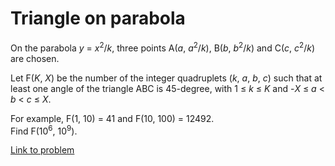 # Triangle on parabola

<p>
On the parabola <var>y</var> = <var>x</var><sup>2</sup>/<var>k</var>, three points A(<var>a</var>, <var>a</var><sup>2</sup>/<var>k</var>), B(<var>b</var>, <var>b</var><sup>2</sup>/<var>k</var>) and C(<var>c</var>, <var>c</var><sup>2</sup>/<var>k</var>) are chosen.
</p>
<p>
Let F(<var>K</var>, <var>X</var>) be the number of the integer quadruplets (<var>k</var>, <var>a</var>, <var>b</var>, <var>c</var>) such that at least one angle of the triangle ABC is 45-degree, with 1 ≤ <var>k</var> ≤ <var>K</var> and -<var>X</var> ≤ <var>a</var> &lt; <var>b</var> &lt; <var>c</var> ≤ <var>X</var>.
</p>
<p>
For example, F(1, 10) = 41 and F(10, 100) = 12492.<br />
Find F(10<sup>6</sup>, 10<sup>9</sup>).
</p>

[Link to problem](https://projecteuler.net/problem=397)

